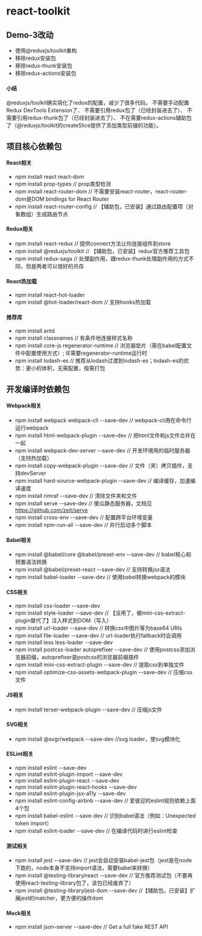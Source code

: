 # react-toolkit

## Demo-3改动
- 使用@reduxjs/toolkit重构
- 移除redux安装包
- 移除redux-thunk安装包
- 移除redux-actions安装包
#### 小结
@reduxjs/toolkit确实简化了redux的配置，减少了很多代码。
不需要手动配置Redux DevTools Extension了、
不需要引用redux包了（已经封装进去了）、
不需要引用redux-thunk包了（已经封装进去了）、
不在需要redux-actions辅助包了（@reduxjs/toolkit的createSlice提供了添加类型前缀的功能）。

## 项目核心依赖包
#### React相关
- npm install react react-dom
- npm install prop-types // prop类型检测
- npm install react-router-dom // 不需要安装react-router，react-router-dom是DOM bindings for React Router
- npm install react-router-config // 【辅助包，已安装】通过路由配置项（对象数组）生成路由节点
#### Redux相关
- npm install react-redux // 提供connect方法让你连接组件到store
- npm install @reduxjs/toolkit // 【辅助包，已安装】redux官方推荐工具包
- npm install redux-saga // 处理副作用，跟redux-thunk处理副作用的方式不同，但是两者可以很好的共存
#### React热加载
- npm install react-hot-loader
- npm install @hot-loader/react-dom // 支持hooks热加载
#### 推荐库
- npm install antd
- npm install classnames // 有条件地连接样式名称
- npm install core-js regenerator-runtime // 浏览器垫片（需在babel配置文件中配置使用方式）; IE需要regenerator-runtime运行时
- npm install lodash-es // 推荐从lodash过渡到lodash-es；lodash-es的优势：更小的体积，无需配置，按需打包

## 开发编译时依赖包
#### Webpack相关
- npm install webpack webpack-cli --save-dev // webpack-cli用在命令行运行webpack
- npm install html-webpack-plugin --save-dev // 把html文件和js文件合并在一起
- npm install webpack-dev-server --save-dev // 开发环境用的临时服务器（支持热加载）
- npm install copy-webpack-plugin --save-dev // 文件（夹）拷贝插件，支持devServer
- npm install hard-source-webpack-plugin --save-dev // 编译缓存，加速编译速度
- npm install rimraf --save-dev // 清除文件夹和文件
- npm install serve --save-dev // 傻瓜静态服务器，文档见 https://github.com/zeit/serve
- npm install cross-env --save-dev // 配置跨平台环境变量
- npm install npm-run-all --save-dev // 并行启动多个脚本
#### Babel相关
- npm install @babel/core @babel/preset-env --save-dev // babel核心和预置语法转换
- npm install @babel/preset-react --save-dev // 支持转换jsx语法
- npm install babel-loader --save-dev // 使用babel转换webpack的模块
#### CSS相关
- npm install css-loader --save-dev
- npm install style-loader --save-dev // 【没用了，被mini-css-extract-plugin替代了】注入样式到DOM（写入<style></style>）
- npm install url-loader --save-dev // 转换css中图片等为base64 URIs
- npm install file-loader --save-dev // url-loader执行fallback时会调用
- npm install less less-loader --save-dev
- npm install postcss-loader autoprefixer --save-dev // 使用postcss添加浏览器前缀，autoprefixer是postcss的浏览器前缀插件
- npm install mini-css-extract-plugin --save-dev // 提取css到单独文件
- npm install optimize-css-assets-webpack-plugin --save-dev // 压缩css文件
#### JS相关
- npm install terser-webpack-plugin --save-dev // 压缩js文件
#### SVG相关
- npm install @svgr/webpack --save-dev //svg loader，使svg模块化
#### ESLint相关
- npm install eslint --save-dev
- npm install eslint-plugin-import --save-dev
- npm install eslint-plugin-react --save-dev
- npm install eslint-plugin-react-hooks --save-dev
- npm install eslint-plugin-jsx-a11y --save-dev
- npm install eslint-config-airbnb --save-dev // 爱彼迎的eslint规则依赖上面4个包
- npm install babel-eslint --save-dev // 识别babel语法（例如：Unexpected token import）
- npm install eslint-loader --save-dev // 在编译代码时进行eslint检查
#### 测试相关
- npm install jest --save-dev // jest会自动安装babel-jest包（jest是在node下跑的，node本身不支持import语法，需要babel来转换）
- npm install @testing-library/react --save-dev // 官方推荐测试包（不要再使用react-testing-library包了，该包已经废弃了）
- npm install @testing-library/jest-dom --save-dev //【辅助包，已安装】扩展jest的matcher，更方便的操作dom
#### Mock相关
- npm install json-server --save-dev // Get a full fake REST API

